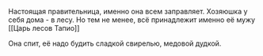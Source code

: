 Настоящая правительница, именно она всем заправляет. Хозяюшка у себя дома - в лесу.
Но тем не менее, всё принадлежит именно её мужу [[Царь лесов Тапио]]

Она спит, её надо будить сладкой свирелью, медовой дудкой.